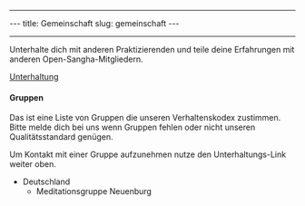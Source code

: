 * * *

\--- title: Gemeinschaft slug: gemeinschaft \---

* * *

Unterhalte dich mit anderen Praktizierenden und teile deine Erfahrungen mit anderen Open-Sangha-Mitgliedern.

[Unterhaltung](https://discord.gg/Tyqd22a?classes=btn,btn-primary)

#### Gruppen

Das ist eine Liste von Gruppen die unseren Verhaltenskodex zustimmen. Bitte melde dich bei uns wenn Gruppen fehlen oder nicht unseren Qualitätsstandard genügen.

Um Kontakt mit einer Gruppe aufzunehmen nutze den Unterhaltungs-Link weiter oben.

- Deutschland 
    - Meditationsgruppe Neuenburg